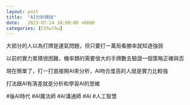 ```yaml
---
layout: post
title:  "AI分析牌技"
date:   2023-07-24 10:00:00 +0800
categories: [Cthulhu]
---
```


大部分的人以為打牌是運氣問題，但只要打一萬局看勝率就知道強弱

以前的實力累積很困難，機率類的需要很大的手牌數去驗證一個策略正確與否

現在簡單了，打一打直接開AI來分析，AI吻合度高的人就是實力比較強

打法跟AI有落差就是分析和學習AI的思維

#後AI時代 #AI魔法師 #AI溝通師 #AI #人工智慧